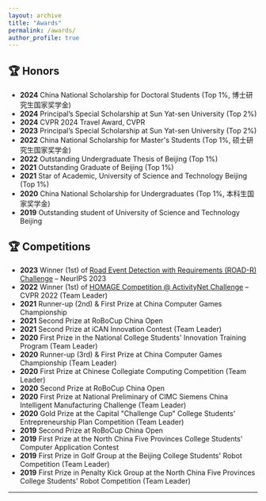 ```yaml
---
layout: archive
title: "Awards"
permalink: /awards/
author_profile: true
---
```


## 🏆 Honors
- **2024** China National Scholarship for Doctoral Students (Top 1%, 博士研究生国家奖学金)
- **2024** Principal’s Special Scholarship at Sun Yat-sen University (Top 2%)
- **2024** CVPR 2024 Travel Award, CVPR
- **2023** Principal’s Special Scholarship at Sun Yat-sen University (Top 2%)
- **2022** China National Scholarship for Master's Students (Top 1%, 硕士研究生国家奖学金)
- **2022** Outstanding Undergraduate Thesis of Beijing (Top 1%)
- **2021** Outstanding Graduate of Beijing (Top 1%)
- **2021** Star of Academic, University of Science and Technology Beijing (Top 1%)
- **2020** China National Scholarship for Undergraduates (Top 1%, 本科生国家奖学金)
- **2019** Outstanding student of University of Science and Technology Beijing


## 🏆 Competitions
- **2023** Winner (1st) of [Road Event Detection with Requirements (ROAD-R) Challenge](https://sites.google.com/view/road-r/winners) – NeurIPS 2023
- **2022** Winner (1st) of [HOMAGE Competition @ ActivityNet Challenge](https://youtu.be/KK3SPK6iueE?si=hrFZzSABNyrrL6jF&t=1727) – CVPR 2022 (Team Leader)
- **2021** Runner-up (2nd) & First Prize at China Computer Games Championship
- **2021** Second Prize at RoBoCup China Open
- **2021** Second Prize at iCAN Innovation Contest (Team Leader)
- **2020** First Prize in the National College Students' Innovation Training Program (Team Leader)
- **2020** Runner-up (3rd) & First Prize at China Computer Games Championship (Team Leader)
- **2020** First Prize at Chinese Collegiate Computing Competition (Team Leader)
- **2020** Second Prize at RoBoCup China Open 
- **2020** First Prize at National Preliminary of CIMC Siemens China Intelligent Manufacturing Challenge (Team Leader)
- **2020** Gold Prize at the Capital "Challenge Cup" College Students' Entrepreneurship Plan Competition (Team Leader)
- **2019** Second Prize at RoBoCup China Open
- **2019** First Prize at the North China Five Provinces College Students' Computer Application Contest 
- **2019** First Prize in Golf Group at the Beijing College Students' Robot Competition (Team Leader)
- **2019** First Prize in Penalty Kick Group at the North China Five Provinces College Students' Robot Competition (Team Leader)




------

<!-- {% if author.googlescholar %}
  You can also find my articles on <u><a href="{{author.googlescholar}}">my Google Scholar profile</a>.</u>
{% endif %}

{% include base_path %}

{% for post in site.publications reversed %}
  {% include archive-single.html %}
{% endfor %} -->
